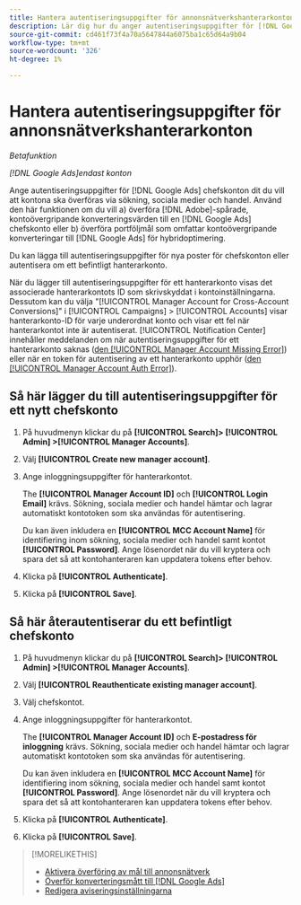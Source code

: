 ```yaml
---
title: Hantera autentiseringsuppgifter för annonsnätverkshanterarkonton
description: Lär dig hur du anger autentiseringsuppgifter för [!DNL Google Ads] chefskonton.
source-git-commit: cd461f73f4a70a5647844a6075ba1c65d64a9b04
workflow-type: tm+mt
source-wordcount: '326'
ht-degree: 1%

---
```


# Hantera autentiseringsuppgifter för annonsnätverkshanterarkonton

*Betafunktion*

*[!DNL Google Ads]endast konton*

Ange autentiseringsuppgifter för [!DNL Google Ads] chefskonton dit du vill att kontona ska överföras via sökning, sociala medier och handel. Använd den här funktionen om du vill a) överföra [!DNL Adobe]-spårade, kontoövergripande konverteringsvärden till en [!DNL Google Ads] chefskonto eller b) överföra portföljmål som omfattar kontoövergripande konverteringar till [!DNL Google Ads] för hybridoptimering.

<!-- [Maybe later: and c) sync conversion value rules for accounts that use cross-account conversion tracking with Google Ads.] -->

Du kan lägga till autentiseringsuppgifter för nya poster för chefskonton eller autentisera om ett befintligt hanterarkonto.

När du lägger till autentiseringsuppgifter för ett hanterarkonto visas det associerade hanterarkontots ID som skrivskyddat i kontoinställningarna. Dessutom kan du välja &quot;[!UICONTROL Manager Account for Cross-Account Conversions]&quot; i [!UICONTROL Campaigns] > [!UICONTROL Accounts] visar hanterarkonto-ID för varje underordnat konto och visar ett fel när hanterarkontot inte är autentiserat. [!UICONTROL Notification Center] innehåller meddelanden om när autentiseringsuppgifter för ett hanterarkonto saknas ([den [!UICONTROL Manager Account Missing Error]](/help/search-social-commerce/notifications/notification-about.md)) eller när en token för autentisering av ett hanterarkonto upphör ([den [!UICONTROL Manager Account Auth Error]](/help/search-social-commerce/notifications/notification-about.md)).

## Så här lägger du till autentiseringsuppgifter för ett nytt chefskonto

1. På huvudmenyn klickar du på **[!UICONTROL Search]> [!UICONTROL Admin] >[!UICONTROL Manager Accounts]**.

1. Välj **[!UICONTROL Create new manager account]**.

1. Ange inloggningsuppgifter för hanterarkontot.

   The **[!UICONTROL Manager Account ID]** och **[!UICONTROL Login Email]** krävs. Sökning, sociala medier och handel hämtar och lagrar automatiskt kontotoken som ska användas för autentisering.

   Du kan även inkludera en **[!UICONTROL MCC Account Name]** för identifiering inom sökning, sociala medier och handel samt kontot **[!UICONTROL Password]**. Ange lösenordet när du vill kryptera och spara det så att kontohanteraren kan uppdatera tokens efter behov.

1. Klicka på **[!UICONTROL Authenticate]**.

1. Klicka på **[!UICONTROL Save]**.

## Så här återautentiserar du ett befintligt chefskonto

1. På huvudmenyn klickar du på **[!UICONTROL Search]> [!UICONTROL Admin] >[!UICONTROL Manager Accounts]**.

1. Välj **[!UICONTROL Reauthenticate existing manager account]**.

1. Välj chefskontot.

1. Ange inloggningsuppgifter för hanterarkontot.

   The **[!UICONTROL Manager Account ID]** och **E-postadress för inloggning** krävs. Sökning, sociala medier och handel hämtar och lagrar automatiskt kontotoken som ska användas för autentisering.

   Du kan även inkludera en **[!UICONTROL MCC Account Name]** för identifiering inom sökning, sociala medier och handel samt kontot **[!UICONTROL Password]**. Ange lösenordet när du vill kryptera och spara det så att kontohanteraren kan uppdatera tokens efter behov.

1. Klicka på **[!UICONTROL Authenticate]**.

1. Klicka på **[!UICONTROL Save]**.

>[!MORELIKETHIS]
>
>* [Aktivera överföring av mål till annonsnätverk](/help/search-social-commerce/tools/objective-upload-to-networks.md)
>* [Överför konverteringsmått till [!DNL Google Ads]](/help/search-social-commerce/tools/conversion-metrics-upload-to-google.md)
>* [Redigera aviseringsinställningarna](/help/search-social-commerce/notifications/notification-edit.md)

